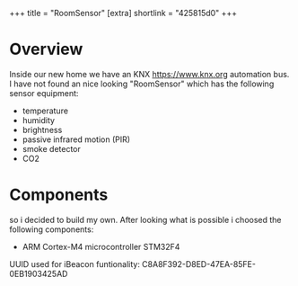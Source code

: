 +++
title = "RoomSensor"
[extra]
shortlink = "425815d0"
+++

# Overview

Inside our new home we have an KNX <https://www.knx.org> automation bus. I have not found an nice looking "RoomSensor" which has the following sensor equipment:

* temperature
* humidity
* brightness
* passive infrared motion (PIR)
* smoke detector
* CO2

<!-- more -->

# Components

so i decided to build my own. After looking what is possible i choosed the following components:


* ARM Cortex-M4 microcontroller STM32F4

UUID used for iBeacon funtionality: C8A8F392-D8ED-47EA-85FE-0EB1903425AD
